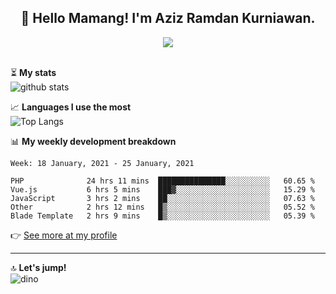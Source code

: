 <h2 align="center">👋 Hello Mamang! I'm Aziz Ramdan Kurniawan.</h2>  
<p align="center">
  <img src="https://komarev.com/ghpvc/?username=azizramdan"> <br><br>
</p>
    
⏳ **My stats**  
![github stats](https://github-readme-stats.vercel.app/api?username=azizramdan&show_icons=true&count_private=true&title_color=000&hide_border=true&hide_title=true)  

📈 **Languages I use the most**  
![Top Langs](https://github-readme-stats.vercel.app/api/top-langs/?username=azizramdan&layout=compact&langs_count=6&hide=tsql&hide_border=true&hide_title=true&exclude_repo=Futsal-Go,Futsal-Go-Admin,Sistem-Informasi-Sensus-Harian-Rawat-Inap)  

📊 **My weekly development breakdown**
<!--START_SECTION:waka-->
```text
Week: 18 January, 2021 - 25 January, 2021

PHP              24 hrs 11 mins  ███████████████░░░░░░░░░░   60.65 % 
Vue.js           6 hrs 5 mins    ███▓░░░░░░░░░░░░░░░░░░░░░   15.29 % 
JavaScript       3 hrs 2 mins    ██░░░░░░░░░░░░░░░░░░░░░░░   07.63 % 
Other            2 hrs 12 mins   █▒░░░░░░░░░░░░░░░░░░░░░░░   05.52 % 
Blade Template   2 hrs 9 mins    █▒░░░░░░░░░░░░░░░░░░░░░░░   05.39 % 
```
<!--END_SECTION:waka-->
👉 [See more at my profile](https://wakatime.com/@azizramdan)
***
🔝 **Let's jump!**  
![dino](https://raw.githubusercontent.com/azizramdan/azizramdan/master/dino.gif)  

